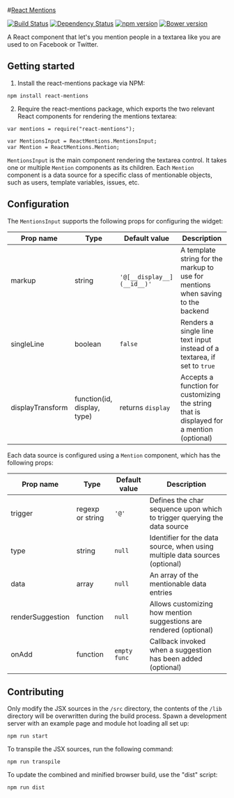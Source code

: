 #[React Mentions](http://effektif.github.io/react-mentions)

[![Build Status](https://travis-ci.org/effektif/react-mentions.svg?branch=master)](https://travis-ci.org/effektif/react-mentions)
[![Dependency Status](https://david-dm.org/effektif/react-mentions.svg)](https://david-dm.org/effektif/react-mentions)
[![npm version](https://badge.fury.io/js/react-mentions.svg)](http://badge.fury.io/js/react-mentions)
[![Bower version](https://badge.fury.io/bo/react-mentions.svg)](http://badge.fury.io/bo/react-mentions)


A React component that let's you mention people in a textarea like you are used to on Facebook or Twitter.



## Getting started

1. Install the react-mentions package via NPM:

```
npm install react-mentions
```


2. Require the react-mentions package, which exports the two relevant React components for rendering the mentions textarea:

```
var mentions = require("react-mentions");

var MentionsInput = ReactMentions.MentionsInput;
var Mention = ReactMentions.Mention;
```

`MentionsInput` is the main component rendering the textarea control. It takes one or multiple `Mention` components as its children. Each `Mention` component is a data source for a specific class of mentionable objects, such as users, template variables, issues, etc.



## Configuration

The `MentionsInput` supports the following props for configuring the widget:

| Prop name        | Type     | Default value            | Description                                                                              |
|------------------|----------|--------------------------|------------------------------------------------------------------------------------------|
| markup           | string   | `'@[__display__](__id__)'` | A template string for the markup to use for mentions when saving to the backend          |
| singleLine       | boolean  | `false`                  | Renders a single line text input instead of a textarea, if set to `true`                 |
| displayTransform | function(id, display, type) | returns `display`        | Accepts a function for customizing the string that is displayed for a mention (optional) |


Each data source is configured using a `Mention` component, which has the following props:

| Prop name        | Type             | Default value | Description                                                                 |
|------------------|------------------|---------------|-----------------------------------------------------------------------------|
| trigger          | regexp or string | `'@'`         | Defines the char sequence upon which to trigger querying the data source    |
| type             | string           | `null`        | Identifier for the data source, when using multiple data sources (optional) |
| data             | array            | `null`        | An array of the mentionable data entries                                    |
| renderSuggestion | function         | `null`        | Allows customizing how mention suggestions are rendered (optional)          |
| onAdd            | function         | `empty func`  | Callback invoked when a suggestion has been added (optional)                |



## Contributing

Only modify the JSX sources in the `/src` directory, the contents of the `/lib` directory will be overwritten during the build process. Spawn a development server with an example page and module hot loading all set up:

```
npm run start
```

To transpile the JSX sources, run the following command:

```
npm run transpile
```

To update the combined and minified browser build, use the "dist" script:

```
npm run dist
```
